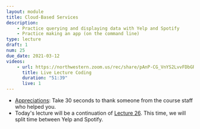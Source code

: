 ```yaml
---
layout: module
title: Cloud-Based Services
description:
    - Practice querying and displaying data with Yelp and Spotify
    - Practice making an app (on the command line)
type: lecture
draft: 1
num: 25
due_date: 2021-03-12
videos:
    - url: https://northwestern.zoom.us/rec/share/pAnP-CG_VnYS2LvvFDbGRDXX4VA0Lgl7BUFHXm4kv1PJfIsv7bAPqzrxETitFIP-.8F_6wDZLYYyVgMfi?startTime=1605889001000
      title: Live Lecture Coding
      duration: "51:39"
      live: 1
---
```


* <a href="https://forms.gle/8eaJEY1gZFbBXXgC7" target="_blank">Appreciations</a>: Take 30 seconds to thank someone from the course staff who helped you.
* Today's lecture will be a continuation of [Lecture 26](week10-lecture02). This time, we will split time between Yelp and Spotify.